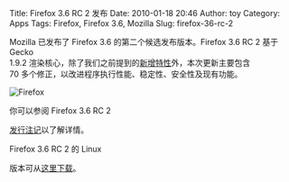 Title: Firefox 3.6 RC 2 发布
Date: 2010-01-18 20:46
Author: toy
Category: Apps
Tags: Firefox, Firefox 3.6, Mozilla
Slug: firefox-36-rc-2

Mozilla 已发布了 Firefox 3.6 的第二个候选发布版本。Firefox 3.6 RC 2 基于
Gecko  
1.9.2
渲染核心，除了我们之前提到的[新增特性](http://linuxtoy.org/tag/firefox-36)外，本次更新主要包含  
70 多个修正，以改进程序执行性能、稳定性、安全性及现有功能。

![Firefox](http://i.linuxtoy.org/i/logo/firefox.png)

你可以参阅 Firefox 3.6 RC 2  

[发行注记](http://www.mozilla.com/en-US/firefox/3.6rc2/releasenotes/)以了解详情。

Firefox 3.6 RC 2 的 Linux  

版本可从[这里下载](http://www.mozilla.com/en-US/firefox/all-beta.html)。
